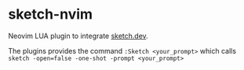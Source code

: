 # sketch-nvim

Neovim LUA plugin to integrate [sketch.dev](http://sketch.dev).

The plugins provides the command `:Sketch <your_prompt>` which calls `sketch -open=false -one-shot -prompt
<your_prompt>`
